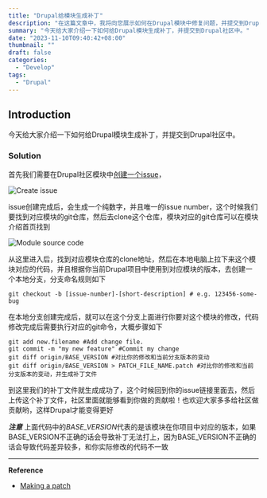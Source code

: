 ```yaml
---
title: "Drupal给模块生成补丁"
description: "在这篇文章中，我将向您展示如何在Drupal模块中修复问题，并提交到Drupal社区。"
summary: "今天给大家介绍一下如何给Drupal模块生成补丁，并提交到Drupal社区中。"
date: "2023-11-10T09:40:42+08:00"
thumbnail: ""
draft: false
categories:
  - "Develop"
tags:
  - "Drupal"
---
```

## Introduction
今天给大家介绍一下如何给Drupal模块生成补丁，并提交到Drupal社区中。

### Solution
首先我们需要在Drupal社区模块中[创建一个issue](https://www.drupal.org/node/add/project-issue)，

![Create issue](/images/20231110/2023-11-10_09-44.png)

issue创建完成后，会生成一个纯数字，并且唯一的issue number，这个时候我们要找到对应模块的git仓库，然后去clone这个仓库，模块对应的git仓库可以在模块介绍首页找到

![Module source code](/images/20231110/2023-11-10_09-52.png)

从这里进入后，找到对应模块仓库的clone地址，然后在本地电脑上拉下来这个模块对应的代码，并且根据你当前Drupal项目中使用到对应模块的版本，去创建一个本地分支，分支命名规则如下
```
git checkout -b [issue-number]-[short-description] # e.g. 123456-some-bug
```
在本地分支创建完成后，就可以在这个分支上面进行你要对这个模块的修改，代码修改完成后需要执行对应的git命令，大概步骤如下
```
git add new.filename #Add change file.
git commit -m "my new feature" #Commit my change
git diff origin/BASE_VERSION #对比你的修改和当前分支版本的变动
git diff origin/BASE_VERSION > PATCH_FILE_NAME.patch #对比你的修改和当前分支版本的变动，并生成补丁文件
```
到这里我们的补丁文件就生成成功了，这个时候回到你的issue链接里面去，然后上传这个补丁文件，社区里面就能够看到你做的贡献啦！也欢迎大家多多给社区做贡献哟，这样Drupal才能变得更好


***注意***
上面代码中的*BASE_VERSION*代表的是该模块在你项目中对应的版本，如果BASE_VERSION不正确的话会导致补丁无法打上，因为BASE_VERSION不正确的话会导致代码差异较多，和你实际修改的代码不一致

---
**Reference**
- [Making a patch
](https://www.drupal.org/docs/develop/git/using-git-to-contribute-to-drupal/working-with-patches/making-a-patch )

